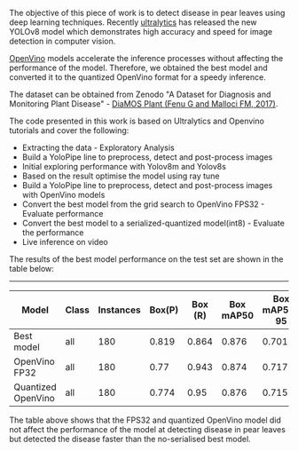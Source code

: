 The objective of this piece of work is to detect disease in pear leaves using deep learning techniques. Recently [ultralytics](https://github.com/ultralytics/ultralytics) has released the new YOLOv8 model which demonstrates high accuracy and speed for image detection in computer vision. 

[OpenVino](https://docs.ultralytics.com/integrations/openvino/) models accelerate the inference processes without affecting the performance of the model. Therefore, we obtained the best model and converted it to the quantized OpenVino format for a speedy inference.

The dataset can be obtained from Zenodo "A Dataset for Diagnosis and Monitoring Plant Disease" - [DiaMOS Plant (Fenu G and Malloci FM, 2017)](https://zenodo.org/records/5557313).

The code presented in this work is based on Ultralytics and Openvino tutorials and cover the following:

- Extracting the data - Exploratory Analysis
- Build a YoloPipe line to preprocess, detect and post-process images
- Initial exploring performance with Yolov8m and Yolov8s
- Based on the result optimise the model using ray tune
- Build a YoloPipe line to preprocess, detect and post-process images with OpenVino models
- Convert the best model from the grid search to OpenVino FPS32 - Evaluate performance
- Convert the best model to a serialized-quantized model(int8) - Evaluate the performance
- Live inference on video


The results of the best model performance on the test set are shown in the table below:


---


|Model | Class | Instances |  Box(P) | Box (R) | Box mAP50 | Box mAP50-95 |
|------|-------|--------|---------|---------|-----------|--------------|
| Best model|all   | 180    | 0.819  | 0.864   | 0.876     | 0.701        |
| OpenVino FP32|all   | 180    | 0.77  | 0.943   | 0.874     | 0.717        |
| Quantized OpenVino|all   |   180   | 0.774  | 0.95   | 0.876    | 0.715       |


The table above shows that the FPS32 and quantized OpenVino model did not affect the performance of the model at detecting disease in pear leaves but detected the disease faster than the no-serialised best model.



